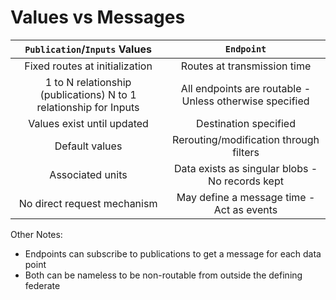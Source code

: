 # Values vs Messages

|`Publication`/`Inputs` Values                                       | `Endpoint`                                             |
|:------------------------------------------------------------------:|:------------------------------------------------------:|
|Fixed routes at initialization                                      |Routes at transmission time                             |
|1 to N relationship (publications) N to 1 relationship for Inputs   |All endpoints are routable - Unless otherwise specified |
|Values exist until updated                                          |Destination specified                                   |
|Default values                                                      |Rerouting/modification through filters                  |
|Associated units                                                    |Data exists as singular blobs - No records kept         |
|No direct request mechanism                                         |May define a message time - Act as events               |

Other Notes:

 - Endpoints can subscribe to publications to get a message for each data point
 - Both can be nameless to be non-routable from outside the defining federate
